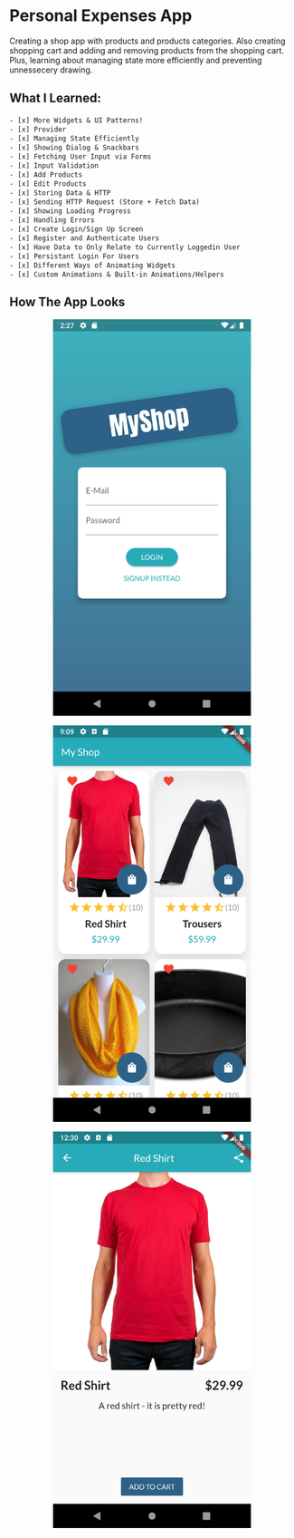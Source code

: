 # Personal Expenses App

Creating a shop app with products and products categories. Also creating shopping cart and adding and removing products from the shopping cart. Plus, learning about managing state more efficiently and preventing unnessecery drawing.

## What I Learned:
    - [x] More Widgets & UI Patterns!
    - [x] Provider
    - [x] Managing State Efficiently
    - [x] Showing Dialog & Snackbars
    - [x] Fetching User Input via Forms
    - [x] Input Validation
    - [x] Add Products
    - [x] Edit Products
    - [x] Storing Data & HTTP
    - [x] Sending HTTP Request (Store + Fetch Data)
    - [x] Showing Loading Progress
    - [x] Handling Errors
    - [x] Create Login/Sign Up Screen
    - [x] Register and Authenticate Users
    - [x] Have Data to Only Relate to Currently Loggedin User
    - [x] Persistant Login For Users
    - [x] Different Ways of Animating Widgets
    - [x] Custom Animations & Built-in Animations/Helpers
	
## How The App Looks
<p align="center">
  <img src="https://github.com/bolagadalla/Shop_App/blob/main/assets/images/Screenshot_3.png?raw=true" width="350" title="App Screenshot 1">
</p>
<p align="center">
  <img src="https://github.com/bolagadalla/Shop_App/blob/main/assets/images/Screenshot_1.png?raw=true" width="350" title="App Screenshot 2">
</p>
<p align="center">
  <img src="https://github.com/bolagadalla/Shop_App/blob/main/assets/images/Screenshot_2.png?raw=true" width="350" title="App Screenshot 3">
</p>
